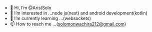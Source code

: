 - 👋 Hi, I’m @AristSolo
- 👀 I’m interested in ...node js(nest) and android development(kotlin)
- 🌱 I’m currently learning ...(websockets)
- 📫 How to reach me ...(solomonwachira212@gmail.com)
